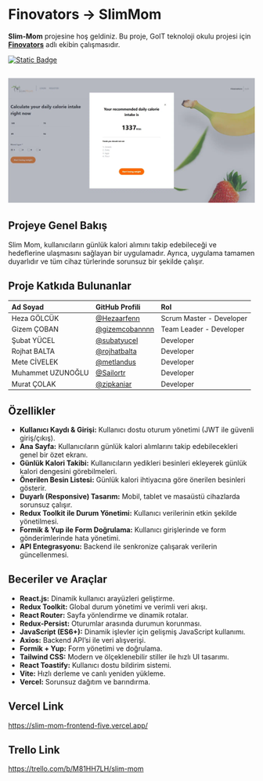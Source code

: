 # Finovators -> SlimMom

**Slim-Mom** projesine hoş geldiniz. Bu proje, GoIT teknoloji okulu projesi için [**Finovators**](https://sailortr.github.io/slimmomsunum/) adlı ekibin çalışmasıdır.

[![Static Badge](https://img.shields.io/badge/visit-SlimMom-%FF9D23?style=for-the-badge)](https://slim-mom-frontend-five.vercel.app/)

## ![alt](./src/assets/Frontend%20Readme.png)

## Projeye Genel Bakış

Slim Mom, kullanıcıların günlük kalori alımını takip edebileceği ve hedeflerine ulaşmasını sağlayan bir uygulamadır. Ayrıca, uygulama tamamen duyarlıdır ve tüm cihaz türlerinde sorunsuz bir şekilde çalışır.

## Proje Katkıda Bulunanlar

| Ad Soyad          | GitHub Profili                                     | Rol                      |
| :---------------- | :------------------------------------------------- | :----------------------- |
| Heza GÖLCÜK       | [@Hezaarfenn](https://github.com/Hezaarfenn)       | Scrum Master - Developer |
| Gizem ÇOBAN       | [@gizemcobannnn](https://github.com/gizemcobannnn) | Team Leader - Developer  |
| Şubat YÜCEL       | [@subatyucel](https://github.com/subatyucel)       | Developer                |
| Rojhat BALTA      | [@rojhatbalta](https://github.com/rojhatbalta)     | Developer                |
| Mete CİVELEK      | [@metlandus](https://github.com/metlandus)         | Developer                |
| Muhammet UZUNOĞLU | [@Sailortr](https://github.com/Sailortr)           | Developer                |
| Murat ÇOLAK       | [@zipkaniar](https://github.com/zipkaniar)         | Developer                |

## Özellikler

- **Kullanıcı Kaydı & Girişi:** Kullanıcı dostu oturum yönetimi (JWT ile güvenli giriş/çıkış).
- **Ana Sayfa:** Kullanıcıların günlük kalori alımlarını takip edebilecekleri genel bir özet ekranı.
- **Günlük Kalori Takibi:** Kullanıcıların yedikleri besinleri ekleyerek günlük kalori dengesini görebilmeleri.
- **Önerilen Besin Listesi:** Günlük kalori ihtiyacına göre önerilen besinleri gösterir.
- **Duyarlı (Responsive) Tasarım:** Mobil, tablet ve masaüstü cihazlarda sorunsuz çalışır.
- **Redux Toolkit ile Durum Yönetimi:** Kullanıcı verilerinin etkin şekilde yönetilmesi.
- **Formik & Yup ile Form Doğrulama:** Kullanıcı girişlerinde ve form gönderimlerinde hata yönetimi.
- **API Entegrasyonu:** Backend ile senkronize çalışarak verilerin güncellenmesi.

## Beceriler ve Araçlar

- **React.js:** Dinamik kullanıcı arayüzleri geliştirme.
- **Redux Toolkit:** Global durum yönetimi ve verimli veri akışı.
- **React Router:** Sayfa yönlendirme ve dinamik rotalar.
- **Redux-Persist:** Oturumlar arasında durumun korunması.
- **JavaScript (ES6+):** Dinamik işlevler için gelişmiş JavaScript kullanımı.
- **Axios:** Backend API’si ile veri alışverişi.
- **Formik + Yup:** Form yönetimi ve doğrulama.
- **Tailwind CSS:** Modern ve ölçeklenebilir stiller ile hızlı UI tasarımı.
- **React Toastify:** Kullanıcı dostu bildirim sistemi.
- **Vite:** Hızlı derleme ve canlı yeniden yükleme.
- **Vercel:** Sorunsuz dağıtım ve barındırma.

## Vercel Link

https://slim-mom-frontend-five.vercel.app/

## Trello Link

https://trello.com/b/M81HH7LH/slim-mom
